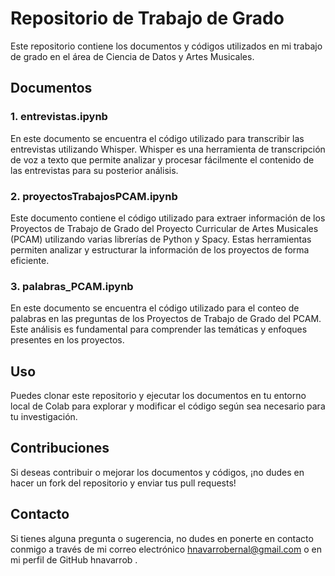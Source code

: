 # Repositorio de Trabajo de Grado

Este repositorio contiene los documentos y códigos utilizados en mi trabajo de grado en el área de Ciencia de Datos y Artes Musicales.

## Documentos

### 1. entrevistas.ipynb

En este documento se encuentra el código utilizado para transcribir las entrevistas utilizando Whisper. Whisper es una herramienta de transcripción de voz a texto que permite analizar y procesar fácilmente el contenido de las entrevistas para su posterior análisis.

### 2. proyectosTrabajosPCAM.ipynb

Este documento contiene el código utilizado para extraer información de los Proyectos de Trabajo de Grado del Proyecto Curricular de Artes Musicales (PCAM) utilizando varias librerías de Python y Spacy. Estas herramientas permiten analizar y estructurar la información de los proyectos de forma eficiente.

### 3. palabras_PCAM.ipynb

En este documento se encuentra el código utilizado para el conteo de palabras en las preguntas de los Proyectos de Trabajo de Grado del PCAM. Este análisis es fundamental para comprender las temáticas y enfoques presentes en los proyectos.

## Uso

Puedes clonar este repositorio y ejecutar los documentos en tu entorno local de Colab para explorar y modificar el código según sea necesario para tu investigación.

## Contribuciones

Si deseas contribuir o mejorar los documentos y códigos, ¡no dudes en hacer un fork del repositorio y enviar tus pull requests!

## Contacto

Si tienes alguna pregunta o sugerencia, no dudes en ponerte en contacto conmigo a través de mi correo electrónico hnavarrobernal@gmail.com o en mi perfil de GitHub hnavarrob .
